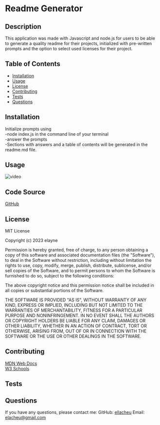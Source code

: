    # Readme Generator

   ## Description
   This application was made with Javascript and node.js for users to be able to generate a quality readme for their projects, initialized with pre-written prompts and the option to select used licenses for their project.  

   ## Table of Contents
   - [Installation](#installation)
   - [Usage](#usage)
   - [License](#license)
   - [Contributing](#contributing)
   - [Tests](#tests)
   - [Questions](#questions)
        
   ## Installation
   Initialize prompts using <br>
    -node index.js in the command line of your terminal <br>
    -answer the prompts <br>
    -Sections with answers and a table of contents will be generated in the readme.md file. <br>

   ## Usage
   ![video](./assets/appgif.gif)

   ## Code Source
   [GitHub](https://github.com/ellacheu)

   ## License
   MIT License

   Copyright (c) 2023 elayne
    
   Permission is hereby granted, free of charge, to any person obtaining a copy of this software and associated documentation files (the "Software"), to deal in the Software without restriction, including without limitation the rights to    use, copy, modify, merge, publish, distribute, sublicense, and/or sell copies of the Software, and to permit persons to whom the Software is furnished to do so, subject to the following conditions:
    
   The above copyright notice and this permission notice shall be included in all copies or substantial portions of the Software.
    
   THE SOFTWARE IS PROVIDED "AS IS", WITHOUT WARRANTY OF ANY KIND, EXPRESS OR IMPLIED, INCLUDING BUT NOT LIMITED TO THE WARRANTIES OF MERCHANTABILITY, FITNESS FOR A PARTICULAR PURPOSE AND NONINFRINGEMENT. IN NO EVENT SHALL THE AUTHORS OR    COPYRIGHT HOLDERS BE LIABLE FOR ANY CLAIM, DAMAGES OR OTHER LIABILITY, WHETHER IN AN ACTION OF CONTRACT, TORT OR OTHERWISE, ARISING FROM, OUT OF OR IN CONNECTION WITH THE SOFTWARE OR THE USE OR OTHER DEALINGS IN THE SOFTWARE.

   ## Contributing
   [MDN Web Docs](https://developer.mozilla.org/en-US/) <br> [W3 Schools](https://www.w3schools.com/)

   ## Tests

   ## Questions
   If you have any questions, please contact me:
   GitHub: [ellacheu](https://github.com/ellacheu)
   Email: elacheu@gmail.com
